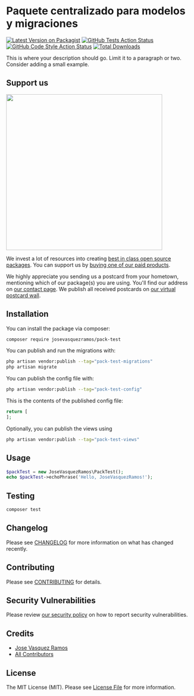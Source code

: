 # Paquete centralizado para modelos y migraciones

[![Latest Version on Packagist](https://img.shields.io/packagist/v/josevasquezramos/pack-test.svg?style=flat-square)](https://packagist.org/packages/josevasquezramos/pack-test)
[![GitHub Tests Action Status](https://img.shields.io/github/actions/workflow/status/josevasquezramos/pack-test/run-tests.yml?branch=main&label=tests&style=flat-square)](https://github.com/josevasquezramos/pack-test/actions?query=workflow%3Arun-tests+branch%3Amain)
[![GitHub Code Style Action Status](https://img.shields.io/github/actions/workflow/status/josevasquezramos/pack-test/fix-php-code-style-issues.yml?branch=main&label=code%20style&style=flat-square)](https://github.com/josevasquezramos/pack-test/actions?query=workflow%3A"Fix+PHP+code+style+issues"+branch%3Amain)
[![Total Downloads](https://img.shields.io/packagist/dt/josevasquezramos/pack-test.svg?style=flat-square)](https://packagist.org/packages/josevasquezramos/pack-test)

This is where your description should go. Limit it to a paragraph or two. Consider adding a small example.

## Support us

[<img src="https://github-ads.s3.eu-central-1.amazonaws.com/pack-test.jpg?t=1" width="419px" />](https://spatie.be/github-ad-click/pack-test)

We invest a lot of resources into creating [best in class open source packages](https://spatie.be/open-source). You can support us by [buying one of our paid products](https://spatie.be/open-source/support-us).

We highly appreciate you sending us a postcard from your hometown, mentioning which of our package(s) you are using. You'll find our address on [our contact page](https://spatie.be/about-us). We publish all received postcards on [our virtual postcard wall](https://spatie.be/open-source/postcards).

## Installation

You can install the package via composer:

```bash
composer require josevasquezramos/pack-test
```

You can publish and run the migrations with:

```bash
php artisan vendor:publish --tag="pack-test-migrations"
php artisan migrate
```

You can publish the config file with:

```bash
php artisan vendor:publish --tag="pack-test-config"
```

This is the contents of the published config file:

```php
return [
];
```

Optionally, you can publish the views using

```bash
php artisan vendor:publish --tag="pack-test-views"
```

## Usage

```php
$packTest = new JoseVasquezRamos\PackTest();
echo $packTest->echoPhrase('Hello, JoseVasquezRamos!');
```

## Testing

```bash
composer test
```

## Changelog

Please see [CHANGELOG](CHANGELOG.md) for more information on what has changed recently.

## Contributing

Please see [CONTRIBUTING](CONTRIBUTING.md) for details.

## Security Vulnerabilities

Please review [our security policy](../../security/policy) on how to report security vulnerabilities.

## Credits

- [Jose Vasquez Ramos](https://github.com/josevasquezramos)
- [All Contributors](../../contributors)

## License

The MIT License (MIT). Please see [License File](LICENSE.md) for more information.
